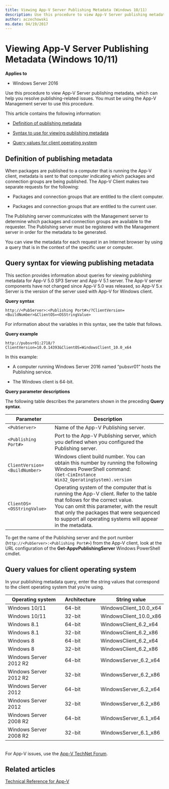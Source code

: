 ```yaml
---
title: Viewing App-V Server Publishing Metadata (Windows 10/11)
description: Use this procedure to view App-V Server publishing metadata, which can help you resolve publishing-related issues.
author: aczechowski
ms.date: 04/19/2017
---
```


# Viewing App-V Server Publishing Metadata (Windows 10/11)

**Applies to**
-   Windows Server 2016

Use this procedure to view App-V Server publishing metadata, which can help you resolve publishing-related issues. You must be using the App-V Management server to use this procedure.

This article contains the following information:

-   [Definition of publishing metadata](#bkmk-whatis-pub-metadata)

-   [Syntax to use for viewing publishing metadata](#bkmk-syntax-view-pub-meta)

-   [Query values for client operating system](#bkmk-values-query-pub-meta)

## <a href="" id="bkmk-whatis-pub-metadata"></a>Definition of publishing metadata

When packages are published to a computer that is running the App-V client, metadata is sent to that computer indicating which packages and connection groups are being published. The App-V Client makes two separate requests for the following:

-   Packages and connection groups that are entitled to the client computer.

-   Packages and connection groups that are entitled to the current user.

The Publishing server communicates with the Management server to determine which packages and connection groups are available to the requester. The Publishing server must be registered with the Management server in order for the metadata to be generated.

You can view the metadata for each request in an Internet browser by using a query that is in the context of the specific user or computer.

## <a href="" id="bkmk-syntax-view-pub-meta"></a>Query syntax for viewing publishing metadata

This section provides information about queries for viewing publishing metadata for App-V 5.0 SP3 Server and App-V 5.1 server. The App-V server components have not changed since App-V 5.0 was released, so App-V 5.x Server is the version of the server used with App-V for Windows client.

**Query syntax**

`http://<PubServer>:<Publishing Port#>/?ClientVersion=<BuildNumber>&ClientOS=<OSStringValue>`

For information about the variables in this syntax, see the table that follows.

**Query example**

`http://pubsvr01:2718/?ClientVersion=10.0.14393&ClientOS=WindowsClient_10.0_x64`

In this example:

- A computer running Windows Server 2016 named “pubsvr01” hosts the Publishing service.

- The Windows client is 64-bit.

**Query parameter descriptions**

The following table describes the parameters shown in the preceding **Query syntax**.

| Parameter  | Description   |
|------------|---------------|
| `<PubServer>`  |  Name of the App-V Publishing server. |
| `<Publishing Port#>` | Port to the App-V Publishing server, which you defined when you configured the Publishing server. |
| `ClientVersion=<BuildNumber>` | Windows client build number. You can obtain this number by running the following Windows PowerShell command:<br>`(Get-CimInstance Win32_OperatingSystem).version`  |
| `ClientOS=<OSStringValue>` | Operating system of the computer that is running the App-V client. Refer to the table that follows for the correct value.<br>You can omit this parameter, with the result that only the packages that were sequenced to support all operating systems will appear in the metadata. |

To get the name of the Publishing server and the port number (`http://<PubServer>:<Publishing Port#>`) from the App-V client, look at the URL configuration of the <strong>Get-AppvPublishingServer</strong> Windows PowerShell cmdlet.

## <a href="" id="bkmk-values-query-pub-meta"></a>Query values for client operating system

In your publishing metadata query, enter the string values that correspond to the client operating system that you’re using.

|Operating system|Architecture|String value|
|--- |--- |--- |
|Windows 10/11|64-bit|WindowsClient_10.0_x64|
|Windows 10/11|32-bit|WindowsClient_10.0_x86|
|Windows 8.1|64-bit|WindowsClient_6.2_x64|
|Windows 8.1|32-bit|WindowsClient_6.2_x86|
|Windows 8|64-bit|WindowsClient_6.2_x64|
|Windows 8|32-bit|WindowsClient_6.2_x86|
|Windows Server 2012 R2|64-bit|WindowsServer_6.2_x64|
|Windows Server 2012 R2|32-bit|WindowsServer_6.2_x86|
|Windows Server 2012|64-bit|WindowsServer_6.2_x64|
|Windows Server 2012|32-bit|WindowsServer_6.2_x86|
|Windows Server 2008 R2|64-bit|WindowsServer_6.1_x64|
|Windows Server 2008 R2|32-bit|WindowsServer_6.1_x86|


<br>For App-V issues, use the [App-V TechNet Forum](https://social.technet.microsoft.com/Forums/en-US/home?forum=mdopappv).

## Related articles

[Technical Reference for App-V](appv-technical-reference.md)
